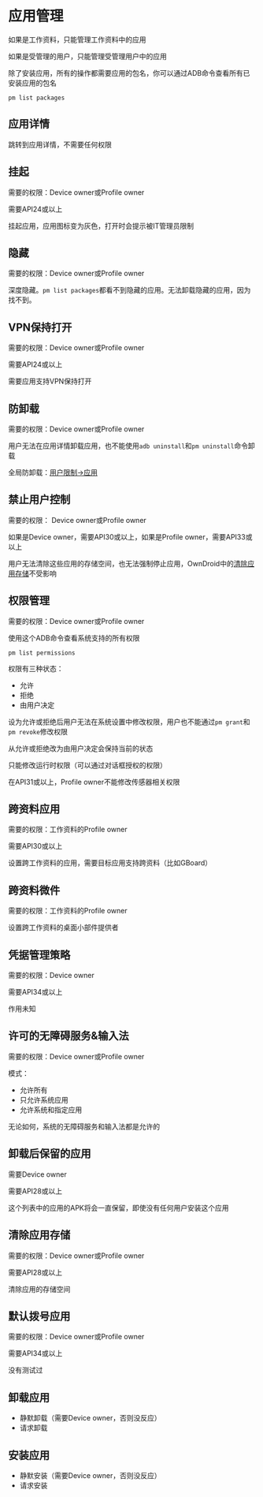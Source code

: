 # 应用管理

如果是工作资料，只能管理工作资料中的应用

如果是受管理的用户，只能管理受管理用户中的应用

除了安装应用，所有的操作都需要应用的包名，你可以通过ADB命令查看所有已安装应用的包名

```shell
pm list packages
```

## 应用详情

跳转到应用详情，不需要任何权限

## 挂起

需要的权限：Device owner或Profile owner

需要API24或以上

挂起应用，应用图标变为灰色，打开时会提示被IT管理员限制

## 隐藏

需要的权限：Device owner或Profile owner

深度隐藏。`pm list packages`都看不到隐藏的应用。无法卸载隐藏的应用，因为找不到。

## VPN保持打开

需要的权限：Device owner或Profile owner

需要API24或以上

需要应用支持VPN保持打开

## 防卸载

需要的权限：Device owner或Profile owner

用户无法在应用详情卸载应用，也不能使用`adb uninstall`和`pm uninstall`命令卸载

全局防卸载：[用户限制->应用](UserRestriction#应用)

## 禁止用户控制

需要的权限： Device owner或Profile owner

如果是Device owner，需要API30或以上，如果是Profile owner，需要API33或以上

用户无法清除这些应用的存储空间，也无法强制停止应用，OwnDroid中的[清除应用存储](#清除应用存储)不受影响

## 权限管理

需要的权限：Device owner或Profile owner

使用这个ADB命令查看系统支持的所有权限

```shell
pm list permissions
```

权限有三种状态：

- 允许
- 拒绝
- 由用户决定

设为允许或拒绝后用户无法在系统设置中修改权限，用户也不能通过`pm grant`和`pm revoke`修改权限

从允许或拒绝改为由用户决定会保持当前的状态

只能修改运行时权限（可以通过对话框授权的权限）

在API31或以上，Profile owner不能修改传感器相关权限

## 跨资料应用

需要的权限：工作资料的Profile owner

需要API30或以上

设置跨工作资料的应用，需要目标应用支持跨资料（比如GBoard）

## 跨资料微件

需要的权限：工作资料的Profile owner

设置跨工作资料的桌面小部件提供者

## 凭据管理策略

需要的权限：Device owner

需要API34或以上

作用未知

## 许可的无障碍服务&输入法

需要的权限：Device owner或Profile owner

模式：

- 允许所有
- 只允许系统应用
- 允许系统和指定应用

无论如何，系统的无障碍服务和输入法都是允许的

## 卸载后保留的应用

需要Device owner

需要API28或以上

这个列表中的应用的APK将会一直保留，即使没有任何用户安装这个应用

## 清除应用存储

需要的权限：Device owner或Profile owner

需要API28或以上

清除应用的存储空间

## 默认拨号应用

需要的权限：Device owner或Profile owner

需要API34或以上

没有测试过

## 卸载应用

- 静默卸载（需要Device owner，否则没反应）
- 请求卸载

## 安装应用

- 静默安装（需要Device owner，否则没反应）
- 请求安装
